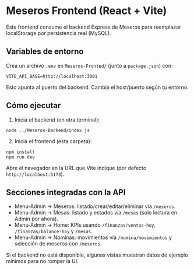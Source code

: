 # Meseros Frontend (React + Vite)

Este frontend consume el backend Express de Meseros para reemplazar localStorage por persistencia real (MySQL).

## Variables de entorno

Crea un archivo `.env` en `Meseros-Fronted/` (junto a `package.json`) con:

```
VITE_API_BASE=http://localhost:3001
```

Esto apunta al puerto del backend. Cambia el host/puerto según tu entorno.

## Cómo ejecutar

1. Inicia el backend (en otra terminal):

```
node ../Meseros-Backend/index.js
```

2. Inicia el frontend (esta carpeta):

```
npm install
npm run dev
```

Abre el navegador en la URL que Vite indique (por defecto `http://localhost:5173`).

## Secciones integradas con la API

- Menu-Admin → Meseros: listado/crear/editar/eliminar via `/meseros`.
- Menu-Admin → Mesas: listado y estados via `/mesas` (solo lectura en Admin por ahora).
- Menu-Admin → Home: KPIs usando `/finanzas/ventas-hoy`, `/finanzas/balance-hoy` y `/mesas`.
- Menu-Admin → Nóminas: movimientos vía `/nomina/movimientos` y selección de meseros con `/meseros`.

Si el backend no está disponible, algunas vistas muestran datos de ejemplo mínimos para no romper la UI.
